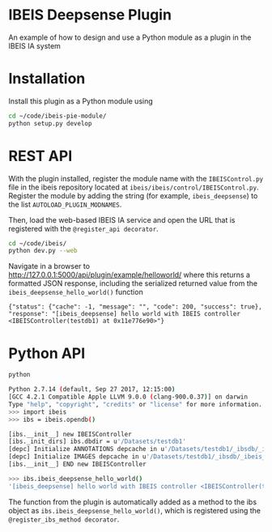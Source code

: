 # IBEIS Deepsense Plugin
An example of how to design and use a Python module as a plugin in the IBEIS IA system

# Installation

Install this plugin as a Python module using

```bash
cd ~/code/ibeis-pie-module/
python setup.py develop
```

# REST API

With the plugin installed, register the module name with the `IBEISControl.py` file
in the ibeis repository located at `ibeis/ibeis/control/IBEISControl.py`.  Register
the module by adding the string (for example, `ibeis_deepsense`) to the
list `AUTOLOAD_PLUGIN_MODNAMES`.

Then, load the web-based IBEIS IA service and open the URL that is registered with
the `@register_api decorator`.

```bash
cd ~/code/ibeis/
python dev.py --web
```

Navigate in a browser to http://127.0.0.1:5000/api/plugin/example/helloworld/ where
this returns a formatted JSON response, including the serialized returned value
from the `ibeis_deepsense_hello_world()` function

```
{"status": {"cache": -1, "message": "", "code": 200, "success": true}, "response": "[ibeis_deepsense] hello world with IBEIS controller <IBEISController(testdb1) at 0x11e776e90>"}
```

# Python API

```bash
python

Python 2.7.14 (default, Sep 27 2017, 12:15:00)
[GCC 4.2.1 Compatible Apple LLVM 9.0.0 (clang-900.0.37)] on darwin
Type "help", "copyright", "credits" or "license" for more information.
>>> import ibeis
>>> ibs = ibeis.opendb()

[ibs.__init__] new IBEISController
[ibs._init_dirs] ibs.dbdir = u'/Datasets/testdb1'
[depc] Initialize ANNOTATIONS depcache in u'/Datasets/testdb1/_ibsdb/_ibeis_cache'
[depc] Initialize IMAGES depcache in u'/Datasets/testdb1/_ibsdb/_ibeis_cache'
[ibs.__init__] END new IBEISController

>>> ibs.ibeis_deepsense_hello_world()
'[ibeis_deepsense] hello world with IBEIS controller <IBEISController(testdb1) at 0x10b24c9d0>'
```

The function from the plugin is automatically added as a method to the ibs object
as `ibs.ibeis_deepsense_hello_world()`, which is registered using the
`@register_ibs_method decorator`.




